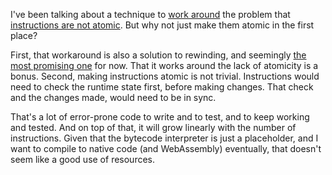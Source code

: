 I've been talking about a technique to [work around](/daily/2024-11-23) the
problem that [instructions are not atomic](/daily/2024-11-22). But why not just
make them atomic in the first place?

First, that workaround is also a solution to rewinding, and seemingly
[the most promising one](/daily/2024-11-24) for now. That it works around the
lack of atomicity is a bonus. Second, making instructions atomic is not trivial.
Instructions would need to check the runtime state first, before making changes.
That check and the changes made, would need to be in sync.

That's a lot of error-prone code to write and to test, and to keep working and
tested. And on top of that, it will grow linearly with the number of
instructions. Given that the bytecode interpreter is just a placeholder, and I
want to compile to native code (and WebAssembly) eventually, that doesn't seem
like a good use of resources.
